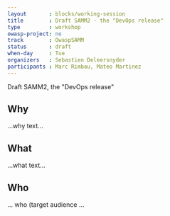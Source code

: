 ```yaml
---
layout       : blocks/working-session
title        : Draft SAMM2 - the "DevOps release"
type         : workshop
owasp-project: no
track        : OwaspSAMM
status       : draft
when-day     : Tue
organizers   : Sebastien Deleersnyder
participants : Marc Rimbau, Mateo Martinez
---
```


Draft SAMM2, the "DevOps release"

## Why

...why text...

## What

...what text...

## Who

... who (target audience ...
